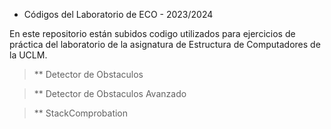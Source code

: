 * Códigos del Laboratorio de ECO - 2023/2024

En este repositorio están subidos codigo utilizados para ejercicios de práctica del laboratorio de la asignatura de Estructura de Computadores de la UCLM.

> ** Detector de Obstaculos

> ** Detector de Obstaculos Avanzado

> ** StackComprobation
